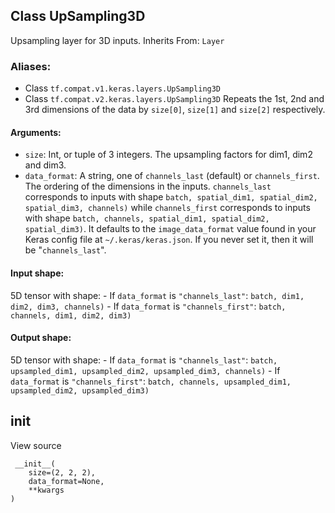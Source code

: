## Class UpSampling3D
Upsampling layer for 3D inputs.
Inherits From: `Layer`
### Aliases:
- Class `tf.compat.v1.keras.layers.UpSampling3D`
- Class `tf.compat.v2.keras.layers.UpSampling3D`
Repeats the 1st, 2nd and 3rd dimensions of the data by `size[0]`, `size[1]` and `size[2]` respectively.
#### Arguments:
- `size`: Int, or tuple of 3 integers. The upsampling factors for dim1, dim2 and dim3.
- `data_format`: A string, one of `channels_last` (default) or `channels_first`. The ordering of the dimensions in the inputs. `channels_last` corresponds to inputs with shape `batch, spatial_dim1, spatial_dim2, spatial_dim3, channels)` while `channels_first` corresponds to inputs with shape `batch, channels, spatial_dim1, spatial_dim2, spatial_dim3)`. It defaults to the `image_data_format` value found in your Keras config file at `~/.keras/keras.json`. If you never set it, then it will be "`channels_last`".
#### Input shape:
5D tensor with shape: - If `data_format` is `"channels_last"`: `batch, dim1, dim2, dim3, channels)` - If `data_format` is `"channels_first"`: `batch, channels, dim1, dim2, dim3)`
#### Output shape:
5D tensor with shape: - If `data_format` is `"channels_last"`: `batch, upsampled_dim1, upsampled_dim2, upsampled_dim3, channels)` - If `data_format` is `"channels_first"`: `batch, channels, upsampled_dim1, upsampled_dim2, upsampled_dim3)`
## __init__
View source

```
 __init__(
    size=(2, 2, 2),
    data_format=None,
    **kwargs
)
```
